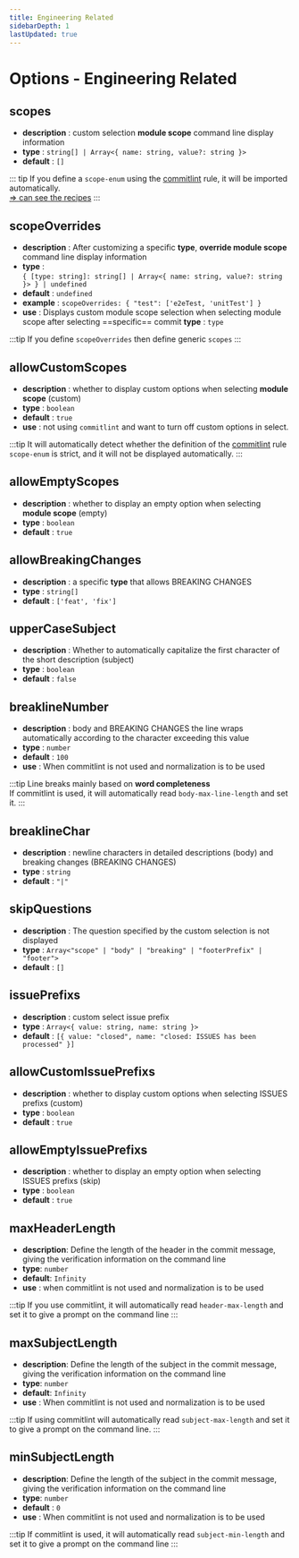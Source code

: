 ```yaml
---
title: Engineering Related
sidebarDepth: 1
lastUpdated: true
---
```

# Options - Engineering Related

## scopes

- **description** : custom selection **module scope** command line display information
- **type** : `string[] | Array<{ name: string, value?: string }>`
- **default** : `[]`

::: tip
If you define a `scope-enum` using the [commitlint](https://github.com/conventional-changelog/commitlint) rule, it will be imported automatically.<br>
[⇒ can see the recipes](/guide/recipes.html#scopes)
:::

## scopeOverrides

- **description** : After customizing a specific **type**, **override module scope** command line display information
- **type** : <br>`{ [type: string]: string[] | Array<{ name: string, value?: string }> } | undefined`
- **default** : `undefined`
- **example** : `scopeOverrides: { "test": ['e2eTest, 'unitTest'] }`
- **use** : Displays custom module scope selection when selecting module scope after selecting ==specific== commit **type** : `type`

:::tip
If you define `scopeOverrides` then define generic `scopes`
:::

## allowCustomScopes

- **description** : whether to display custom options when selecting **module scope** (custom)
- **type** : `boolean`
- **default** : `true`
- **use** : not using `commitlint` and want to turn off custom options in select.

:::tip
It will automatically detect whether the definition of the [commitlint](https://github.com/conventional-changelog/commitlint) rule `scope-enum` is strict, and it will not be displayed automatically.
:::

## allowEmptyScopes

- **description** : whether to display an empty option when selecting **module scope** (empty)
- **type** : `boolean`
- **default** : `true`

## allowBreakingChanges

- **description** : a specific **type** that allows BREAKING CHANGES
- **type** : `string[]`
- **default** : `['feat', 'fix']`

## upperCaseSubject

- **description** : Whether to automatically capitalize the first character of the short description (subject)
- **type** : `boolean`
- **default** : `false`

## breaklineNumber

- **description** : body and BREAKING CHANGES the line wraps automatically according to the character exceeding this value
- **type** : `number`
- **default** : `100`
- **use** : When commitlint is not used and normalization is to be used

:::tip
Line breaks mainly based on **word completeness** <br>
If commitlint is used, it will automatically read `body-max-line-length` and set it.
:::

## breaklineChar

- **description** : newline characters in detailed descriptions (body) and breaking changes (BREAKING CHANGES)
- **type** : `string`
- **default** : `"|"`


## skipQuestions

- **description** : The question specified by the custom selection is not displayed
- **type** : `Array<"scope" | "body" | "breaking" | "footerPrefix" | "footer">`
- **default** : `[]`

## issuePrefixs

- **description** : custom select issue prefix
- **type** : `Array<{ value: string, name: string }>`
- **default** : `[{ value: "closed", name: "closed: ISSUES has been processed" }]`

## allowCustomIssuePrefixs

- **description** : whether to display custom options when selecting ISSUES prefixs (custom)
- **type** : `boolean`
- **default** : `true`

## allowEmptyIssuePrefixs

- **description** : whether to display an empty option when selecting ISSUES prefixs (skip)
- **type** : `boolean`
- **default** : `true`

## maxHeaderLength

- **description**: Define the length of the header in the commit message, giving the verification information on the command line
- **type**: `number`
- **default**: `Infinity`
- **use** : when commitlint is not used and normalization is to be used

:::tip
If you use commitlint, it will automatically read `header-max-length` and set it to give a prompt on the command line
:::

## maxSubjectLength

- **description**: Define the length of the subject in the commit message, giving the verification information on the command line
- **type**: `number`
- **default**: `Infinity`
- **use** : When commitlint is not used and normalization is to be used

:::tip
If using commitlint will automatically read `subject-max-length` and set it to give a prompt on the command line.
:::

## minSubjectLength

- **description**: Define the length of the subject in the commit message, giving the verification information on the command line
- **type**: `number`
- **default** : `0`
- **use** : When commitlint is not used and normalization is to be used

:::tip
If commitlint is used, it will automatically read `subject-min-length` and set it to give a prompt on the command line
:::
